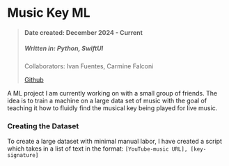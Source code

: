 # Music Key ML
> #### Date created: December 2024 - Current
>
> ##### Written in: **Python, SwiftUI**
>
> Collaborators: Ivan Fuentes, Carmine Falconi
>
> [Github](https://github.com/ElijahWood2003/audio-key-ml)

A ML project I am currently working on with a small group of friends. The idea is to train a machine on a large data set of music with the goal of teaching it how to fluidly find the musical key being played for live music.

### Creating the Dataset
To create a large dataset with minimal manual labor, I have created a script which takes in a list of text in the format: ```[YouTube-music URL], [key-signature]```